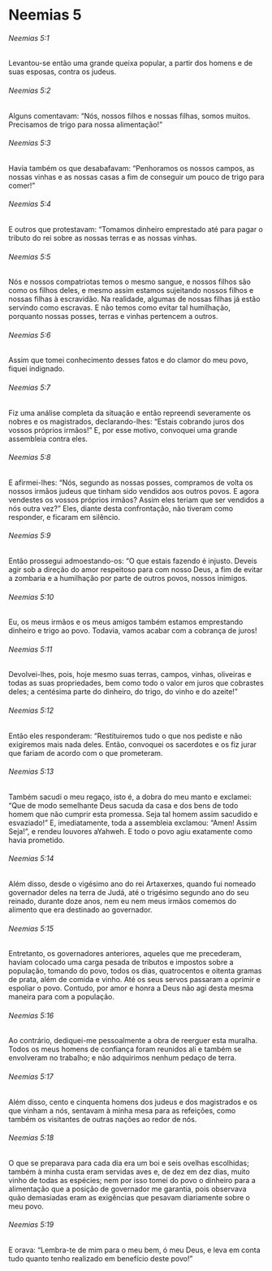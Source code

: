 # Neemias 5

###### Neemias 5:1

Levantou-se então uma grande queixa popular, a partir dos homens e de suas esposas, contra os judeus.

###### Neemias 5:2

Alguns comentavam: “Nós, nossos filhos e nossas filhas, somos muitos. Precisamos de trigo para nossa alimentação!”

###### Neemias 5:3

Havia também os que desabafavam: “Penhoramos os nossos campos, as nossas vinhas e as nossas casas a fim de conseguir um pouco de trigo para comer!”

###### Neemias 5:4

E outros que protestavam: “Tomamos dinheiro emprestado até para pagar o tributo do rei sobre as nossas terras e as nossas vinhas.

###### Neemias 5:5

Nós e nossos compatriotas temos o mesmo sangue, e nossos filhos são como os filhos deles, e mesmo assim estamos sujeitando nossos filhos e nossas filhas à escravidão. Na realidade, algumas de nossas filhas já estão servindo como escravas. E não temos como evitar tal humilhação, porquanto nossas posses, terras e vinhas pertencem a outros.

###### Neemias 5:6

Assim que tomei conhecimento desses fatos e do clamor do meu povo, fiquei indignado.

###### Neemias 5:7

Fiz uma análise completa da situação e então repreendi severamente os nobres e os magistrados, declarando-lhes: “Estais cobrando juros dos vossos próprios irmãos!” E, por esse motivo, convoquei uma grande assembleia contra eles.

###### Neemias 5:8

E afirmei-lhes: “Nós, segundo as nossas posses, compramos de volta os nossos irmãos judeus que tinham sido vendidos aos outros povos. E agora vendestes os vossos próprios irmãos? Assim eles teriam que ser vendidos a nós outra vez?” Eles, diante desta confrontação, não tiveram como responder, e ficaram em silêncio.

###### Neemias 5:9

Então prossegui admoestando-os: “O que estais fazendo é injusto. Deveis agir sob a direção do amor respeitoso para com nosso Deus, a fim de evitar a zombaria e a humilhação por parte de outros povos, nossos inimigos.

###### Neemias 5:10

Eu, os meus irmãos e os meus amigos também estamos emprestando dinheiro e trigo ao povo. Todavia, vamos acabar com a cobrança de juros!

###### Neemias 5:11

Devolvei-lhes, pois, hoje mesmo suas terras, campos, vinhas, oliveiras e todas as suas propriedades, bem como todo o valor em juros que cobrastes deles; a centésima parte do dinheiro, do trigo, do vinho e do azeite!”

###### Neemias 5:12

Então eles responderam: “Restituiremos tudo o que nos pediste e não exigiremos mais nada deles. Então, convoquei os sacerdotes e os fiz jurar que fariam de acordo com o que prometeram.

###### Neemias 5:13

Também sacudi o meu regaço, isto é, a dobra do meu manto e exclamei: “Que de modo semelhante Deus sacuda da casa e dos bens de todo homem que não cumprir esta promessa. Seja tal homem assim sacudido e esvaziado!” E, imediatamente, toda a assembleia exclamou: “Am­en! Assim Seja!”, e rendeu louvores aYahweh. E todo o povo agiu exatamente como havia prometido.

###### Neemias 5:14

Além disso, desde o vigésimo ano do rei Artaxerxes, quando fui nomeado governador deles na terra de Judá, até o trigésimo segundo ano do seu reinado, durante doze anos, nem eu nem meus irmãos comemos do alimento que era destinado ao governador.

###### Neemias 5:15

Entretanto, os governadores anteriores, aqueles que me precederam, haviam colocado uma carga pesada de tributos e impostos sobre a população, tomando do povo, todos os dias, quatrocentos e oitenta gramas de prata, além de comida e vinho. Até os seus servos passaram a oprimir e espoliar o povo. Contudo, por amor e honra a Deus não agi desta mesma maneira para com a população.

###### Neemias 5:16

Ao contrário, dediquei-me pessoalmente a obra de reerguer esta muralha. Todos os meus homens de confiança foram reunidos ali e também se envolveram no trabalho; e não adquirimos nenhum pedaço de terra.

###### Neemias 5:17

Além disso, cento e cinquenta homens dos judeus e dos magistrados e os que vinham a nós, sentavam à minha mesa para as refeições, como também os visitantes de outras nações ao redor de nós.

###### Neemias 5:18

O que se preparava para cada dia era um boi e seis ovelhas escolhidas; também à minha custa eram servidas aves e, de dez em dez dias, muito vinho de todas as espécies; nem por isso tomei do povo o dinheiro para a alimentação que a posição de governador me garantia, pois observava quão demasiadas eram as exigências que pesavam diariamente sobre o meu povo.

###### Neemias 5:19

E orava: “Lembra-te de mim para o meu bem, ó meu Deus, e leva em conta tudo quanto tenho realizado em benefício deste povo!”

